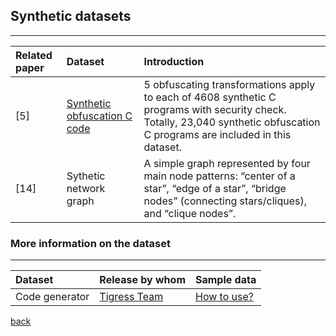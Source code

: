 ## Synthetic datasets
***

|Related paper         | Dataset          | Introduction|
|:-------------|:------------------|:------|
|[5]|[Synthetic obfuscation C code](https://github.com/tum-i22/obfuscation-benchmarks)|5 obfuscating transformations apply to each of 4608 synthetic C programs with security check. Totally, 23,040 synthetic obfuscation C programs are included in this dataset.|
|[14]|Sythetic network graph|A simple graph represented by four main node patterns: “center of a star”, “edge of a star”, “bridge nodes” (connecting stars/cliques), and “clique nodes”.|




### More information on the dataset


***


|Dataset         | Release by whom          | Sample data |
|:-------------|:------------------|:------|
|Code generator|[Tigress Team](http://tigress.cs.arizona.edu/contributors.html)  | [How to use?](http://tigress.cs.arizona.edu/index.html)|





[back](./)
